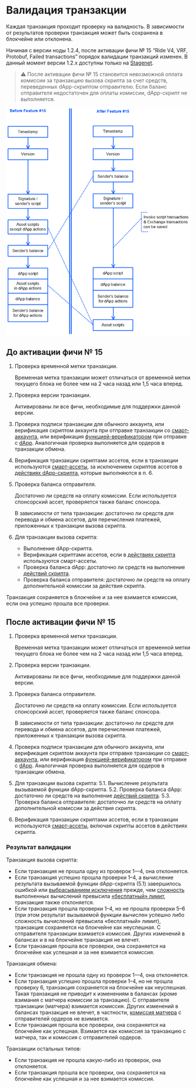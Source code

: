 # Валидация транзакции

Каждая транзакция проходит проверку на валидность. В зависимости от результатов проверки транзакция может быть сохранена в блокчейне или отклонена.

Начиная с версии ноды 1.2.4, после активации фичи №&nbsp;15 “Ride V4, VRF, Protobuf, Failed transactions” порядок валидации транзакций изменен. В данный момент версии 1.2.x доступны только на [Stagenet](/ru/blockchain/blockchain-network/stage-network).

> :warning: После активации фичи №&nbsp;15 становится невозможной оплата комиссии за транзакцию вызова скрипта за счет средств, переведенных dApp-скриптом отправителю. Если баланс отправителя недостаточен для оплаты комиссии, dApp-скрипт не выполняется.

![](./_assets/tx-validaton.png)

## До активации фичи № 15

1. Проверка временной метки транзакции.

   Временная метка транзакции может отличаться от временной метки текущего блока не более чем на 2 часа назад или 1,5 часа вперед.

2. Проверка версии транзакции.

   Активированы ли все фичи, необходимые для поддержки данной версии.

3. Проверка подписи транзакции для обычного аккаунта, или верификация скриптом аккаунта при отправке транзакции со [смарт-аккаунта](/ru/blockchain/account/smart-account), или верификация [функцией-верификатором](/ru/ride/functions/verifier-function) при отправке с [dApp](/ru/blockchain/account/dapp). Аналогичная проверка выполняется для ордеров в транзакции обмена.

4. Верификация транзакции скриптами ассетов, если в транзакции используются [смарт-ассеты](/ru/blockchain/token/smart-asset), за исключением скриптов ассетов в [действиях dApp-скрипта](/ru/ride/structures/script-actions/), которые выполняются в&nbsp;п.&nbsp;6.
5. Проверка баланса отправителя.

   Достаточно ли средств на оплату комиссии. Если используется спонсорский ассет, проверяется также баланс спонсора.

   В зависимости от типа транзакции: достаточно ли средств для перевода и обмена ассетов, для перечисления платежей, приложенных к транзакции вызова скрипта.

6. Для транзакции вызова скрипта:
   * Выполнение dApp-скрипта.
   * Верификация скриптами ассетов, если в [действиях скрипта](/ru/ride/structures/script-actions/) используются смарт-ассеты.
   * Проверка баланса dApp: достаточно ли средств на выполнение [действий скрипта](/ru/ride/structures/script-actions/).
   * Проверка баланса отправителя: достаточно ли средств на оплату дополнительной комиссии за действия скрипта.

Транзакция сохраняется в блокчейне и за нее взимается комиссия, если она успешно прошла все проверки.

## После активации фичи № 15

1. Проверка временной метки транзакции.

   Временная метка транзакции может отличаться от временной метки текущего блока не более чем на 2 часа назад или 1,5 часа вперед.

2. Проверка версии транзакции.

   Активированы ли все фичи, необходимые для поддержки данной версии.

3. Проверка баланса отправителя.

   Достаточно ли средств на оплату комиссии. Если используется спонсорский ассет, проверяется также баланс спонсора.

   В зависимости от типа транзакции: достаточно ли средств для перевода и обмена ассетов, для перечисления платежей, приложенных к транзакции вызова скрипта.

4. Проверка подписи транзакции для обычного аккаунта, или верификация скриптом аккаунта при отправке транзакции со [смарт-аккаунта](/ru/blockchain/account/smart-account), или верификация [функцией-верификатором](/ru/ride/functions/verifier-function) при отправке с [dApp](/ru/blockchain/account/dapp). Аналогичная проверка выполняется для ордеров в транзакции обмена.
5. Для транзакции вызова скрипта:
   5.1. Вычисление результата вызываемой функции dApp-скрипта.
   5.2. Проверка баланса dApp: достаточно ли средств на выполнение [действий скрипта](/ru/ride/structures/script-actions/).
   5.3. Проверка баланса отправителя: достаточно ли средств на оплату дополнительной комиссии за действия скрипта.
6. Верификация транзакции скриптами ассетов, если в транзакции используются [смарт-ассеты](/ru/blockchain/token/smart-asset), включая скрипты ассетов в действиях скрипта.

### Результат валидации

Транзакция вызова скрипта:
* Если транзакция не прошла одну из проверок 1—4, она отклоняется.
* Если транзакция успешно прошла проверки 1–4, а вычисление результата вызываемой функции dApp-скрипта (5.1) завершилось ошибкой или [выбрасыванием исключения](/ru/ride/exceptions) прежде, чем [сложность](/ru/ride/base-concepts/complexity) выполненных вычислений превысила [«бесплатный» лимит](/ru/ride/limits/), транзакция также отклоняется.
* Если транзакция прошла проверки 1–4, но не прошла проверки 5–6 (при этом результат вызываемой функции вычислен успешно либо сложность вычислений превысила «бесплатный» лимит), транзакция сохраняется на блокчейне как неуспешная. С отправителя транзакции взимается комиссия. Других изменений в балансах и в на блокчейне транзакция не влечет.
* Если транзакция прошла все проверки, она сохраняется на блокчейне как успешная и за нее взимается комиссия.

Транзакция обмена:
* Если транзакция не прошла одну из проверок 1—4, она отклоняется.
* Если транзакция успешно прошла проверки 1–4, но не прошла проверку 6, транзакция сохраняется на блокчейне как неуспешная.  Такая транзакция не приводит к изменениям в балансах (кроме взимания с матчера комиссии за транзацию). С отправителя транзакции (матчера) взимается комиссия. Других изменений в балансах транзакция не влечет, в частности, [комиссия матчера](https://docs.waves.exchange/ru/waves-matcher/matcher-fee) с отправителей ордеров не взимается.
* Если транзакция прошла все проверки, она сохраняется на блокчейне как успешная. Взимается как комиссия за транзакцию с матчера, так и комиссия с отправителей ордеров.

Транзакции остальных типов:
* Если транзакция не прошла какую-либо из проверок, она отклоняется.
* Если транзакция прошла все проверки, она сохраняется на блокчейне как успешная и за нее взимается комиссия.
